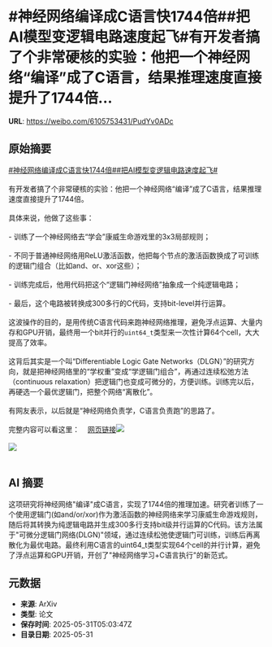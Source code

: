 # #神经网络编译成C语言快1744倍##把AI模型变逻辑电路速度起飞#有开发者搞了个非常硬核的实验：他把一个神经网络“编译”成了C语言，结果推理速度直接提升了1744倍...

**URL**: https://weibo.com/6105753431/PudYv0ADc

## 原始摘要

<a href="https://m.weibo.cn/search?containerid=231522type%3D1%26t%3D10%26q%3D%23%E7%A5%9E%E7%BB%8F%E7%BD%91%E7%BB%9C%E7%BC%96%E8%AF%91%E6%88%90C%E8%AF%AD%E8%A8%80%E5%BF%AB1744%E5%80%8D%23&amp;extparam=%23%E7%A5%9E%E7%BB%8F%E7%BD%91%E7%BB%9C%E7%BC%96%E8%AF%91%E6%88%90C%E8%AF%AD%E8%A8%80%E5%BF%AB1744%E5%80%8D%23" data-hide=""><span class="surl-text">#神经网络编译成C语言快1744倍#</span></a><a href="https://m.weibo.cn/search?containerid=231522type%3D1%26t%3D10%26q%3D%23%E6%8A%8AAI%E6%A8%A1%E5%9E%8B%E5%8F%98%E9%80%BB%E8%BE%91%E7%94%B5%E8%B7%AF%E9%80%9F%E5%BA%A6%E8%B5%B7%E9%A3%9E%23&amp;extparam=%23%E6%8A%8AAI%E6%A8%A1%E5%9E%8B%E5%8F%98%E9%80%BB%E8%BE%91%E7%94%B5%E8%B7%AF%E9%80%9F%E5%BA%A6%E8%B5%B7%E9%A3%9E%23" data-hide=""><span class="surl-text">#把AI模型变逻辑电路速度起飞#</span></a><br><br>有开发者搞了个非常硬核的实验：他把一个神经网络“编译”成了C语言，结果推理速度直接提升了1744倍。<br><br>具体来说，他做了这些事：<br><br>- 训练了一个神经网络去“学会”康威生命游戏里的3x3局部规则；<br><br>- 不同于普通神经网络用ReLU激活函数，他把每个节点的激活函数换成了可训练的逻辑门组合（比如and、or、xor这些）；<br><br>- 训练完成后，他用代码把这个“逻辑门神经网络”抽象成一个纯逻辑电路；<br><br>- 最后，这个电路被转换成300多行的C代码，支持bit-level并行运算。<br><br>这波操作的目的，是用传统C语言代码来跑神经网络推理，避免浮点运算、大量内存和GPU开销，最终用一个bit并行的`uint64_t`类型来一次性计算64个cell，大大提高了效率。<br><br>这背后其实是一个叫“Differentiable Logic Gate Networks（DLGN）”的研究方向，就是把神经网络里的“学权重”变成“学逻辑门组合”，再通过连续松弛方法（continuous relaxation）把逻辑门也变成可微分的，方便训练。训练完以后，再硬选一个最优逻辑门，把整个网络“离散化”。<br><br>有网友表示，以后就是“神经网络负责学，C语言负责跑”的思路了。<br><br>完整内容可以看这里：<a href="https://weibo.cn/sinaurl?u=https%3A%2F%2Fslightknack.dev%2Fblog%2Fdifflogic%2F" data-hide=""><span class="url-icon"><img style="width: 1rem;height: 1rem" src="https://h5.sinaimg.cn/upload/2015/09/25/3/timeline_card_small_web_default.png" referrerpolicy="no-referrer"></span><span class="surl-text">网页链接</span></a><img style="" src="https://tvax1.sinaimg.cn/large/006Fd7o3gy1i1xl73n8xsj30zk0tmk6d.jpg" referrerpolicy="no-referrer"><br><br><img style="" src="https://tvax1.sinaimg.cn/large/006Fd7o3gy1i1xl73wk4oj314a0yudqa.jpg" referrerpolicy="no-referrer"><br><br>

## AI 摘要

这项研究将神经网络"编译"成C语言，实现了1744倍的推理加速。研究者训练了一个使用逻辑门(如and/or/xor)作为激活函数的神经网络来学习康威生命游戏规则，随后将其转换为纯逻辑电路并生成300多行支持bit级并行运算的C代码。该方法属于"可微分逻辑门网络(DLGN)"领域，通过连续松弛使逻辑门可训练，训练后再离散化为最优电路。最终利用C语言的uint64_t类型实现64个cell的并行计算，避免了浮点运算和GPU开销，开创了"神经网络学习+C语言执行"的新范式。

## 元数据

- **来源**: ArXiv
- **类型**: 论文
- **保存时间**: 2025-05-31T05:03:47Z
- **目录日期**: 2025-05-31
